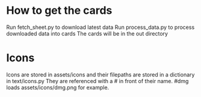# How to get the cards
Run fetch_sheet.py to download latest data
Run process_data.py to process downloaded data into cards
The cards will be in the out directory

# Icons
Icons are stored in assets/icons and their filepaths are stored in a dictionary in text/icons.py
They are referenced with a # in front of their name. #dmg loads assets/icons/dmg.png for example.
